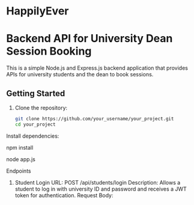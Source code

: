 # HappilyEver

# Backend API for University Dean Session Booking

This is a simple Node.js and Express.js backend application that provides APIs for university students and the dean to book sessions.

## Getting Started

1. Clone the repository:

   ```bash
   git clone https://github.com/your_username/your_project.git
   cd your_project

Install dependencies:

npm install

node app.js

Endpoints
1. Student Login
URL: POST /api/students/login
Description: Allows a student to log in with university ID and password and receives a JWT token for authentication.
Request Body:
